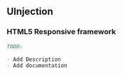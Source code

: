 ## UInjection

### HTML5 Responsive framework

```markdown
TODO:

- Add Description
- Add documentation